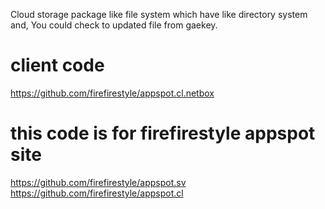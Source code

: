 Cloud storage package like file system which have like directory system
and, You could check to updated file from gaekey.

# client code
  https://github.com/firefirestyle/appspot.cl.netbox

# this code is for firefirestyle appspot site 
  https://github.com/firefirestyle/appspot.sv
  https://github.com/firefirestyle/appspot.cl
 
